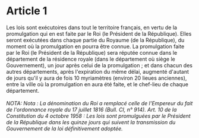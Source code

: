 # Article 1

Les lois sont exécutoires dans tout le territoire français, en vertu de la promulgation qui en est faite par le Roi (le Président de la République).   Elles seront exécutées dans chaque partie du Royaume (de la République), du moment où la promulgation en pourra être connue.   La promulgation faite par le Roi (le Président de la République) sera réputée connue dans le département de la résidence royale (dans le département où siège le Gouvernement), un jour après celui de la promulgation ; et dans chacun des autres départements, après l'expiration du même délai, augmenté d'autant de jours qu'il y aura de fois 10 myriamètres (environ 20 lieues anciennes), entre la ville où la promulgation en aura été faite, et le chef-lieu de chaque département.<br/><br/><i>NOTA:   Nota : La dénomination du Roi a remplacé celle de l'Empereur du fait de l'ordonnance royale du 17 juillet 1816 (Bull. CI, n° 914).   Art. 10 de la Constitution du 4 octobre 1958 : Les lois sont promulguées par le Président de la République dans les quinze jours qui suivent la transmission du Gouvernement de la loi définitivement adoptée.</i>